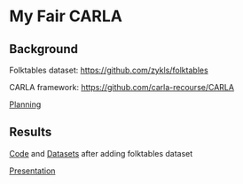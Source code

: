 My Fair CARLA
===

Background
---

Folktables dataset: <https://github.com/zykls/folktables>

CARLA framework: <https://github.com/carla-recourse/CARLA>

[Planning](PLANNING.md)

Results
---

[Code](https://github.com/shubhaguha/CARLA) and [Datasets](https://github.com/shubhaguha/cf-data) after adding folktables dataset

[Presentation](https://docs.google.com/presentation/d/10aP63UYQni7j4xdDA1-qGfvE4UWVl0gEYmIlbcmFMvI/edit?usp=sharing)
